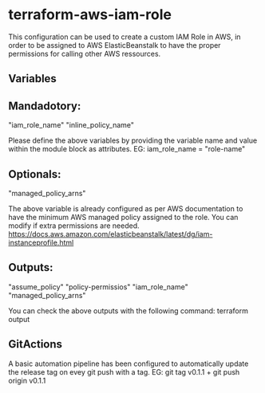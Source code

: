 # terraform-aws-iam-role
This configuration can be used to create a custom IAM Role in AWS, in order to be assigned to AWS ElasticBeanstalk to have the proper permissions for calling other AWS ressources.

## Variables
## Mandadotory: 
"iam_role_name" 
"inline_policy_name"

Please define the above variables by providing the variable name and value within the module block as attributes.
EG: iam_role_name = "role-name"

## Optionals:
"managed_policy_arns"

The above variable is already configured as per AWS documentation to have the minimum AWS managed policy assigned to the role. You can modify if extra permissions are needed.
https://docs.aws.amazon.com/elasticbeanstalk/latest/dg/iam-instanceprofile.html 

## Outputs:
"assume_policy"
"policy-permissios"
"iam_role_name"
"managed_policy_arns"

You can check the above outputs with the following command: terraform output 

## GitActions
A basic automation pipeline has been configured to automatically update the release tag on evey git push with a tag. 
EG: git tag v0.1.1 + git push origin v0.1.1